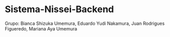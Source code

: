 # Sistema-Nissei-Backend
Grupo: Bianca Shizuka Umemura, Eduardo Yudi Nakamura, Juan Rodrigues Figueredo, Mariana Aya Umemura
